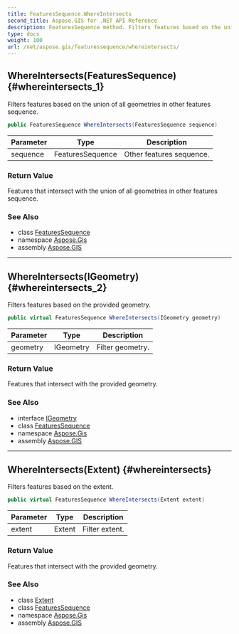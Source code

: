 ```yaml
---
title: FeaturesSequence.WhereIntersects
second_title: Aspose.GIS for .NET API Reference
description: FeaturesSequence method. Filters features based on the union of all geometries in other features sequence
type: docs
weight: 100
url: /net/aspose.gis/featuressequence/whereintersects/
---
```

## WhereIntersects(FeaturesSequence) {#whereintersects_1}

Filters features based on the union of all geometries in other features sequence.

```csharp
public FeaturesSequence WhereIntersects(FeaturesSequence sequence)
```

| Parameter | Type | Description |
| --- | --- | --- |
| sequence | FeaturesSequence | Other features sequence. |

### Return Value

Features that intersect with the union of all geometries in other features sequence.

### See Also

* class [FeaturesSequence](../)
* namespace [Aspose.Gis](../../featuressequence/)
* assembly [Aspose.GIS](../../../)

---

## WhereIntersects(IGeometry) {#whereintersects_2}

Filters features based on the provided geometry.

```csharp
public virtual FeaturesSequence WhereIntersects(IGeometry geometry)
```

| Parameter | Type | Description |
| --- | --- | --- |
| geometry | IGeometry | Filter geometry. |

### Return Value

Features that intersect with the provided geometry.

### See Also

* interface [IGeometry](../../../aspose.gis.geometries/igeometry/)
* class [FeaturesSequence](../)
* namespace [Aspose.Gis](../../featuressequence/)
* assembly [Aspose.GIS](../../../)

---

## WhereIntersects(Extent) {#whereintersects}

Filters features based on the extent.

```csharp
public virtual FeaturesSequence WhereIntersects(Extent extent)
```

| Parameter | Type | Description |
| --- | --- | --- |
| extent | Extent | Filter extent. |

### Return Value

Features that intersect with the provided geometry.

### See Also

* class [Extent](../../extent/)
* class [FeaturesSequence](../)
* namespace [Aspose.Gis](../../featuressequence/)
* assembly [Aspose.GIS](../../../)


